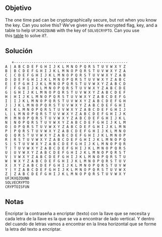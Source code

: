 ## Objetivo
The one time pad can be cryptographically secure, but not when you know the key. Can you solve this? We've given you the encrypted flag, key, and a table to help `UFJKXQZQUNB` with the key of `SOLVECRYPTO`. Can you use this [table](https://jupiter.challenges.picoctf.org/static/1fd21547c154c678d2dab145c29f1d79/table.txt) to solve it?.
## Solución
```
   +----------------------------------------------------
A | A B C D E F G H I J K L M N O P Q R S T U V W X Y Z
B | B C D E F G H I J K L M N O P Q R S T U V W X Y Z A
C | C D E F G H I J K L M N O P Q R S T U V W X Y Z A B
D | D E F G H I J K L M N O P Q R S T U V W X Y Z A B C
E | E F G H I J K L M N O P Q R S T U V W X Y Z A B C D
F | F G H I J K L M N O P Q R S T U V W X Y Z A B C D E
G | G H I J K L M N O P Q R S T U V W X Y Z A B C D E F
H | H I J K L M N O P Q R S T U V W X Y Z A B C D E F G
I | I J K L M N O P Q R S T U V W X Y Z A B C D E F G H
J | J K L M N O P Q R S T U V W X Y Z A B C D E F G H I
K | K L M N O P Q R S T U V W X Y Z A B C D E F G H I J
L | L M N O P Q R S T U V W X Y Z A B C D E F G H I J K
M | M N O P Q R S T U V W X Y Z A B C D E F G H I J K L
N | N O P Q R S T U V W X Y Z A B C D E F G H I J K L M
O | O P Q R S T U V W X Y Z A B C D E F G H I J K L M N
P | P Q R S T U V W X Y Z A B C D E F G H I J K L M N O
Q | Q R S T U V W X Y Z A B C D E F G H I J K L M N O P
R | R S T U V W X Y Z A B C D E F G H I J K L M N O P Q
S | S T U V W X Y Z A B C D E F G H I J K L M N O P Q R
T | T U V W X Y Z A B C D E F G H I J K L M N O P Q R S
U | U V W X Y Z A B C D E F G H I J K L M N O P Q R S T
V | V W X Y Z A B C D E F G H I J K L M N O P Q R S T U
W | W X Y Z A B C D E F G H I J K L M N O P Q R S T U V
X | X Y Z A B C D E F G H I J K L M N O P Q R S T U V W
Y | Y Z A B C D E F G H I J K L M N O P Q R S T U V W X
Z | Z A B C D E F G H I J K L M N O P Q R S T U V W X Y
UFJKXQZQUNB
SOLVECRYPTO
CRYPTOISFUN
```
## Notas
Encriptar la contraseña a encriptar (texto) con la llave que se necesita y cada letra de la llave es la que se va a encontrar de lado vertical. Y dentro del cuando de letras vamos a encontrar en la linea horizontal que se forme la letra del texto a encriptar.